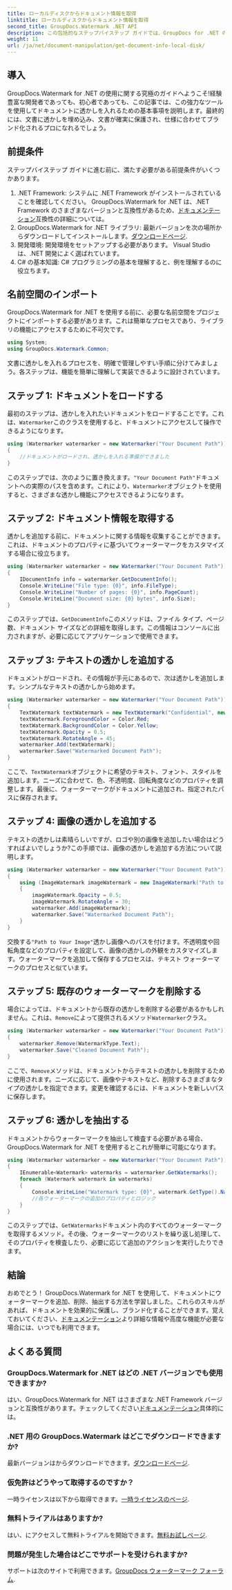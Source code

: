 ```yaml
---
title: ローカルディスクからドキュメント情報を取得
linktitle: ローカルディスクからドキュメント情報を取得
second_title: GroupDocs.Watermark .NET API
description: この包括的なステップバイステップ ガイドでは、GroupDocs for .NET のウォーターマークを使用してドキュメントにウォーターマークを追加、削除、抽出する方法を学びます。
weight: 11
url: /ja/net/document-manipulation/get-document-info-local-disk/
---
```

## 導入
GroupDocs.Watermark for .NET の使用に関する究極のガイドへようこそ!経験豊富な開発者であっても、初心者であっても、この記事では、この強力なツールを使用してドキュメントに透かしを入れるための基本事項を説明します。最終的には、文書に透かしを埋め込み、文書が確実に保護され、仕様に合わせてブランド化されるプロになれるでしょう。
## 前提条件
ステップバイステップ ガイドに進む前に、満たす必要がある前提条件がいくつかあります。
1.  .NET Framework: システムに .NET Framework がインストールされていることを確認してください。 GroupDocs.Watermark for .NET は、.NET Framework のさまざまなバージョンと互換性があるため、[ドキュメンテーション](https://tutorials.groupdocs.com/Watermark/net/)互換性の詳細については。
2.  GroupDocs.Watermark for .NET ライブラリ: 最新バージョンを次の場所からダウンロードしてインストールします。[ダウンロードページ](https://releases.groupdocs.com/Watermark/net/).
3. 開発環境: 開発環境をセットアップする必要があります。 Visual Studio は、.NET 開発によく選ばれています。
4. C# の基本知識: C# プログラミングの基本を理解すると、例を理解するのに役立ちます。
## 名前空間のインポート
GroupDocs.Watermark for .NET を使用する前に、必要な名前空間をプロジェクトにインポートする必要があります。これは簡単なプロセスであり、ライブラリの機能にアクセスするために不可欠です。
```csharp
using System;
using GroupDocs.Watermark.Common;
```
文書に透かしを入れるプロセスを、明確で管理しやすい手順に分けてみましょう。各ステップは、機能を簡単に理解して実装できるように設計されています。
## ステップ 1: ドキュメントをロードする
最初のステップは、透かしを入れたいドキュメントをロードすることです。これは、`Watermarker`このクラスを使用すると、ドキュメントにアクセスして操作できるようになります。
```csharp
using (Watermarker watermarker = new Watermarker("Your Document Path"))
{
    //ドキュメントがロードされ、透かしを入れる準備ができました
}
```
このステップでは、次のように置き換えます。`"Your Document Path"`ドキュメントへの実際のパスを含めます。これにより、`Watermarker`オブジェクトを使用すると、さまざまな透かし機能にアクセスできるようになります。
## ステップ 2: ドキュメント情報を取得する
透かしを追加する前に、ドキュメントに関する情報を収集することができます。これは、ドキュメントのプロパティに基づいてウォーターマークをカスタマイズする場合に役立ちます。

```csharp
using (Watermarker watermarker = new Watermarker("Your Document Path"))
{
    IDocumentInfo info = watermarker.GetDocumentInfo();
    Console.WriteLine("File type: {0}", info.FileType);
    Console.WriteLine("Number of pages: {0}", info.PageCount);
    Console.WriteLine("Document size: {0} bytes", info.Size);
}
```
このステップでは、`GetDocumentInfo`このメソッドは、ファイル タイプ、ページ数、ドキュメント サイズなどの詳細を取得します。この情報はコンソールに出力されますが、必要に応じてアプリケーションで使用できます。
## ステップ 3: テキストの透かしを追加する
ドキュメントがロードされ、その情報が手元にあるので、次は透かしを追加します。シンプルなテキストの透かしから始めます。

```csharp
using (Watermarker watermarker = new Watermarker("Your Document Path"))
{
    TextWatermark textWatermark = new TextWatermark("Confidential", new Font("Arial", 36));
    textWatermark.ForegroundColor = Color.Red;
    textWatermark.BackgroundColor = Color.Yellow;
    textWatermark.Opacity = 0.5;
    textWatermark.RotateAngle = 45;
    watermarker.Add(textWatermark);
    watermarker.Save("Watermarked Document Path");
}
```
ここで、`TextWatermark`オブジェクトに希望のテキスト、フォント、スタイルを追加します。ニーズに合わせて、色、不透明度、回転角度などのプロパティを調整します。最後に、ウォーターマークがドキュメントに追加され、指定されたパスに保存されます。
## ステップ 4: 画像の透かしを追加する
テキストの透かしは素晴らしいですが、ロゴや別の画像を追加したい場合はどうすればよいでしょうか?この手順では、画像の透かしを追加する方法について説明します。

```csharp
using (Watermarker watermarker = new Watermarker("Your Document Path"))
{
    using (ImageWatermark imageWatermark = new ImageWatermark("Path to Your Image"))
    {
        imageWatermark.Opacity = 0.5;
        imageWatermark.RotateAngle = 30;
        watermarker.Add(imageWatermark);
        watermarker.Save("Watermarked Document Path");
    }
}
```
交換する`"Path to Your Image"`透かし画像へのパスを付けます。不透明度や回転角度などのプロパティを設定して、画像の透かしの外観をカスタマイズします。ウォーターマークを追加して保存するプロセスは、テキスト ウォーターマークのプロセスと似ています。
## ステップ 5: 既存のウォーターマークを削除する
場合によっては、ドキュメントから既存の透かしを削除する必要があるかもしれません。これは、`Remove`によって提供されるメソッド`Watermarker`クラス。

```csharp
using (Watermarker watermarker = new Watermarker("Your Document Path"))
{
    watermarker.Remove(WatermarkType.Text);
    watermarker.Save("Cleaned Document Path");
}
```
ここで、`Remove`メソッドは、ドキュメントからテキストの透かしを削除するために使用されます。ニーズに応じて、画像やテキストなど、削除するさまざまなタイプの透かしを指定できます。変更を確認するには、ドキュメントを新しいパスに保存します。
## ステップ 6: 透かしを抽出する
ドキュメントからウォーターマークを抽出して検査する必要がある場合、GroupDocs.Watermark for .NET を使用するとこれが簡単に可能になります。

```csharp
using (Watermarker watermarker = new Watermarker("Your Document Path"))
{
    IEnumerable<Watermark> watermarks = watermarker.GetWatermarks();
    foreach (Watermark watermark in watermarks)
    {
        Console.WriteLine("Watermark type: {0}", watermark.GetType().Name);
        //各ウォーターマークの追加のプロパティとロジック
    }
}
```
このステップでは、`GetWatermarks`ドキュメント内のすべてのウォーターマークを取得するメソッド。その後、ウォーターマークのリストを繰り返し処理して、そのプロパティを検査したり、必要に応じて追加のアクションを実行したりできます。
## 結論
おめでとう！ GroupDocs.Watermark for .NET を使用して、ドキュメントにウォーターマークを追加、削除、抽出する方法を学習しました。これらのスキルがあれば、ドキュメントを効果的に保護し、ブランド化することができます。覚えておいてください、[ドキュメンテーション](https://tutorials.groupdocs.com/Watermark/net/)より詳細な情報や高度な機能が必要な場合には、いつでも利用できます。
## よくある質問
### GroupDocs.Watermark for .NET はどの .NET バージョンでも使用できますか?
はい、GroupDocs.Watermark for .NET はさまざまな .NET Framework バージョンと互換性があります。チェックしてください[ドキュメンテーション](https://tutorials.groupdocs.com/Watermark/net/)具体的には。
### .NET 用の GroupDocs.Watermark はどこでダウンロードできますか?
最新バージョンはからダウンロードできます。[ダウンロードページ](https://releases.groupdocs.com/Watermark/net/).
### 仮免許はどうやって取得するのですか？
一時ライセンスは以下から取得できます。[一時ライセンスのページ](https://purchase.groupdocs.com/temporary-license/).
### 無料トライアルはありますか?
はい、にアクセスして無料トライアルを開始できます。[無料お試しページ](https://releases.groupdocs.com/).
### 問題が発生した場合はどこでサポートを受けられますか?
サポートは次のサイトで利用できます。[GroupDocs ウォーターマーク フォーラム](https://forum.groupdocs.com/c/watermark/19).